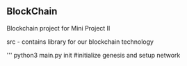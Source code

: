 ## BlockChain
Blockchain project for Mini Project II

src - contains library for our blockchain technology

'''
python3 main.py init #initialize genesis and setup network


